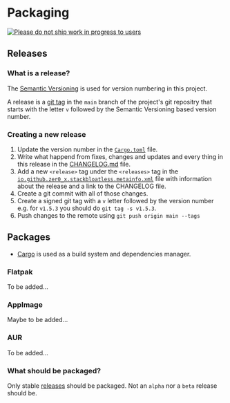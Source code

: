 # Packaging

[![Please do not ship work in progress to users](https://dont-ship.it/dontshipwip.svg)](https://dont-ship.it/)

## Releases

### What is a release?

The [Semantic Versioning](https://semver.org/) is used for version numbering in this project.

A release is a [git tag](https://git-scm.com/docs/git-tag) in the `main` branch of the project's git repositry that starts with the letter `v` followed by the Semantic Versioning based version number.

### Creating a new release

1. Update the version number in the [`Cargo.toml`](Cargo.toml) file.
2. Write what happend from fixes, changes and updates and every thing in this release in the [CHANGELOG.md](CHANGELOG.md) file.
3. Add a new `<release>` tag under the `<releases>` tag in the [`io.github.zer0_x.stackbloatless.metainfo.xml`](io.github.zer0_x.stackbloatless.metainfo.xml) file with information about the release and a link to the CHANGELOG file.
4. Create a git commit with all of those changes.
5. Create a signed git tag with a `v` letter followed by the version number e.g. for `v1.5.3` you should do `git tag -s v1.5.3`.
6. Push changes to the remote using `git push origin main --tags`

## Packages

- [Cargo](https://doc.rust-lang.org/cargo/) is used as a build system and dependencies manager.

### Flatpak

To be added...

### AppImage

Maybe to be added...

### AUR

To be added...

### What should be packaged?

Only stable [releases](#releases) should be packaged. Not an `alpha` nor a `beta` release should be.

